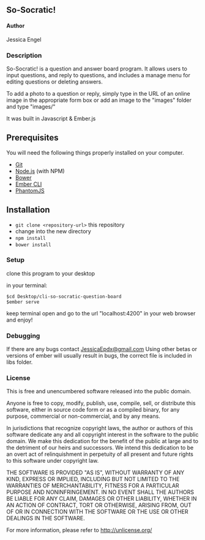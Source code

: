 ## So-Socratic! ##

#### Author ####

Jessica Engel

### Description ###

So-Socratic! is a question and answer board program.
It allows users to input questions, and reply to questions, and includes a manage menu for editing questions or deleting answers.


To add a photo to a question or reply, simply type in the URL of an online image in the appropriate form box or add an image to the "images" folder and type "images/<name of your image file>"

It was built in Javascript & Ember.js

## Prerequisites

You will need the following things properly installed on your computer.

* [Git](http://git-scm.com/)
* [Node.js](http://nodejs.org/) (with NPM)
* [Bower](http://bower.io/)
* [Ember CLI](http://www.ember-cli.com/)
* [PhantomJS](http://phantomjs.org/)

## Installation

* `git clone <repository-url>` this repository
* change into the new directory
* `npm install`
* `bower install`

### Setup ###

clone this program to your desktop

in your terminal:

    $cd Desktop/cli-so-socratic-question-board
    $ember serve

keep terminal open and go to the url "localhost:4200" in your web browser and enjoy!

### Debugging ###

If there are any bugs contact JessicaEpdx@gmail.com
Using other betas or versions of ember will usually result in bugs, the correct file is included in libs folder.

### License ###
This is free and unencumbered software released into the public domain.

Anyone is free to copy, modify, publish, use, compile, sell, or
distribute this software, either in source code form or as a compiled
binary, for any purpose, commercial or non-commercial, and by any
means.

In jurisdictions that recognize copyright laws, the author or authors
of this software dedicate any and all copyright interest in the
software to the public domain. We make this dedication for the benefit
of the public at large and to the detriment of our heirs and
successors. We intend this dedication to be an overt act of
relinquishment in perpetuity of all present and future rights to this
software under copyright law.

THE SOFTWARE IS PROVIDED "AS IS", WITHOUT WARRANTY OF ANY KIND,
EXPRESS OR IMPLIED, INCLUDING BUT NOT LIMITED TO THE WARRANTIES OF
MERCHANTABILITY, FITNESS FOR A PARTICULAR PURPOSE AND NONINFRINGEMENT.
IN NO EVENT SHALL THE AUTHORS BE LIABLE FOR ANY CLAIM, DAMAGES OR
OTHER LIABILITY, WHETHER IN AN ACTION OF CONTRACT, TORT OR OTHERWISE,
ARISING FROM, OUT OF OR IN CONNECTION WITH THE SOFTWARE OR THE USE OR
OTHER DEALINGS IN THE SOFTWARE.

For more information, please refer to <http://unlicense.org/>
